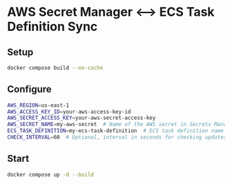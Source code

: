 # AWS Secret Manager <--> ECS Task Definition Sync

## Setup
```bash
docker compose build --no-cache
```
## Configure
```bash
AWS_REGION=us-east-1
AWS_ACCESS_KEY_ID=your-aws-access-key-id
AWS_SECRET_ACCESS_KEY=your-aws-secret-access-key
AWS_SECRET_NAME=my-aws-secret  # Name of the AWS secret in Secrets Manager
ECS_TASK_DEFINITION=my-ecs-task-definition  # ECS task definition name
CHECK_INTERVAL=60  # Optional, interval in seconds for checking updates
```
## Start
```bash
docker compose up -d --build
```